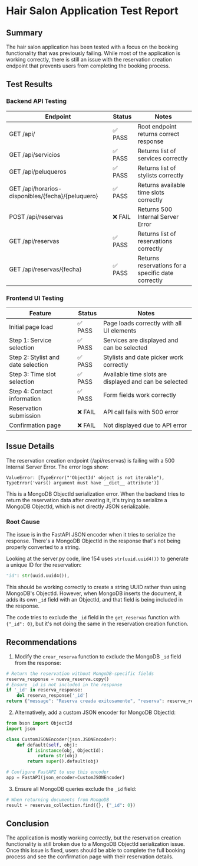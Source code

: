 # Hair Salon Application Test Report

## Summary
The hair salon application has been tested with a focus on the booking functionality that was previously failing. While most of the application is working correctly, there is still an issue with the reservation creation endpoint that prevents users from completing the booking process.

## Test Results

### Backend API Testing

| Endpoint | Status | Notes |
|----------|--------|-------|
| GET /api/ | ✅ PASS | Root endpoint returns correct response |
| GET /api/servicios | ✅ PASS | Returns list of services correctly |
| GET /api/peluqueros | ✅ PASS | Returns list of stylists correctly |
| GET /api/horarios-disponibles/{fecha}/{peluquero} | ✅ PASS | Returns available time slots correctly |
| POST /api/reservas | ❌ FAIL | Returns 500 Internal Server Error |
| GET /api/reservas | ✅ PASS | Returns list of reservations correctly |
| GET /api/reservas/{fecha} | ✅ PASS | Returns reservations for a specific date correctly |

### Frontend UI Testing

| Feature | Status | Notes |
|---------|--------|-------|
| Initial page load | ✅ PASS | Page loads correctly with all UI elements |
| Step 1: Service selection | ✅ PASS | Services are displayed and can be selected |
| Step 2: Stylist and date selection | ✅ PASS | Stylists and date picker work correctly |
| Step 3: Time slot selection | ✅ PASS | Available time slots are displayed and can be selected |
| Step 4: Contact information | ✅ PASS | Form fields work correctly |
| Reservation submission | ❌ FAIL | API call fails with 500 error |
| Confirmation page | ❌ FAIL | Not displayed due to API error |

## Issue Details

The reservation creation endpoint (/api/reservas) is failing with a 500 Internal Server Error. The error logs show:

```
ValueError: [TypeError("'ObjectId' object is not iterable"), TypeError('vars() argument must have __dict__ attribute')]
```

This is a MongoDB ObjectId serialization error. When the backend tries to return the reservation data after creating it, it's trying to serialize a MongoDB ObjectId, which is not directly JSON serializable.

### Root Cause

The issue is in the FastAPI JSON encoder when it tries to serialize the response. There's a MongoDB ObjectId in the response that's not being properly converted to a string.

Looking at the server.py code, line 154 uses `str(uuid.uuid4())` to generate a unique ID for the reservation:

```python
"id": str(uuid.uuid4()),
```

This should be working correctly to create a string UUID rather than using MongoDB's ObjectId. However, when MongoDB inserts the document, it adds its own `_id` field with an ObjectId, and that field is being included in the response.

The code tries to exclude the `_id` field in the `get_reservas` function with `{"_id": 0}`, but it's not doing the same in the reservation creation function.

## Recommendations

1. Modify the `crear_reserva` function to exclude the MongoDB `_id` field from the response:

```python
# Return the reservation without MongoDB-specific fields
reserva_response = nueva_reserva.copy()
# Ensure _id is not included in the response
if '_id' in reserva_response:
    del reserva_response['_id']
return {"message": "Reserva creada exitosamente", "reserva": reserva_response}
```

2. Alternatively, add a custom JSON encoder for MongoDB ObjectId:

```python
from bson import ObjectId
import json

class CustomJSONEncoder(json.JSONEncoder):
    def default(self, obj):
        if isinstance(obj, ObjectId):
            return str(obj)
        return super().default(obj)

# Configure FastAPI to use this encoder
app = FastAPI(json_encoder=CustomJSONEncoder)
```

3. Ensure all MongoDB queries exclude the `_id` field:

```python
# When returning documents from MongoDB
result = reservas_collection.find({}, {"_id": 0})
```

## Conclusion

The application is mostly working correctly, but the reservation creation functionality is still broken due to a MongoDB ObjectId serialization issue. Once this issue is fixed, users should be able to complete the full booking process and see the confirmation page with their reservation details.